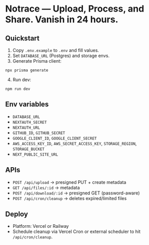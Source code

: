 # Notrace — Upload, Process, and Share. Vanish in 24 hours.

## Quickstart

1. Copy `.env.example` to `.env` and fill values.
2. Set `DATABASE_URL` (Postgres) and storage envs.
3. Generate Prisma client:

```
npx prisma generate
```

4. Run dev:

```
npm run dev
```

## Env variables
- `DATABASE_URL`
- `NEXTAUTH_SECRET`
- `NEXTAUTH_URL`
- `GITHUB_ID`, `GITHUB_SECRET`
- `GOOGLE_CLIENT_ID`, `GOOGLE_CLIENT_SECRET`
- `AWS_ACCESS_KEY_ID`, `AWS_SECRET_ACCESS_KEY`, `STORAGE_REGION`, `STORAGE_BUCKET`
- `NEXT_PUBLIC_SITE_URL`

## APIs
- `POST /api/upload` → presigned PUT + create metadata
- `GET /api/files/:id` → metadata
- `POST /api/download/:id` → presigned GET (password-aware)
- `POST /api/cron/cleanup` → deletes expired/limited files

## Deploy
- Platform: Vercel or Railway
- Schedule cleanup via Vercel Cron or external scheduler to hit `/api/cron/cleanup`.
